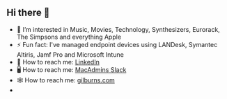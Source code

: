 ## Hi there 👋

- 👀 I’m interested in Music, Movies, Technology, Synthesizers, Eurorack, The Simpsons and everything Apple
- ⚡ Fun fact: I've managed endpoint devices using LANDesk, Symantec Altiris, Jamf Pro and Microsoft Intune
- 🔗 How to reach me: [LinkedIn](https://www.linkedin.com/in/gilburns)
- 🖥 How to reach me: [MacAdmins Slack](https://macadmins.slack.com/team/U069Z4N5Q)
- 🕸 How to reach me: [gilburns.com](https://gilburns.com)
- 

<!--
**gilburns/gilburns** is a ✨ _special_ ✨ repository because its `README.md` (this file) appears on your GitHub profile.

Here are some ideas to get you started:

- 🔭 I’m currently working on ...
- 🌱 I’m currently learning ...
- 👯 I’m looking to collaborate on ...
- 🤔 I’m looking for help with ...
- 💬 Ask me about ...
- 📫 How to reach me: ...
- 😄 Pronouns: ...
- ⚡ Fun fact: ...
-->
